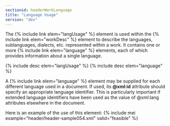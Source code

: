 ```yaml
---
sectionid: headerWorkLanguage
title: "Language Usage"
version: "dev"
---
```


The {% include link elem="langUsage" %} element is used within the {% include link elem="workDesc" %} element to describe the languages, sublanguages, dialects, etc. represented within a work. It contains one or more {% include link elem="language" %} elements, each of which provides information about a single language.

  
{% include desc elem="langUsage" %} 
{% include desc elem="language" %} 
 

A {% include link elem="language" %} element may be supplied for each different language used in a document. If used, its **@xml:id** attribute should specify an appropriate language identifier. This is particularly important if extended language identifiers have been used as the value of @xml:lang attributes elsewhere in the document.

Here is an example of the use of this element:
{% include mei example="header/header-sample054.xml" valid="feasible" %}
    